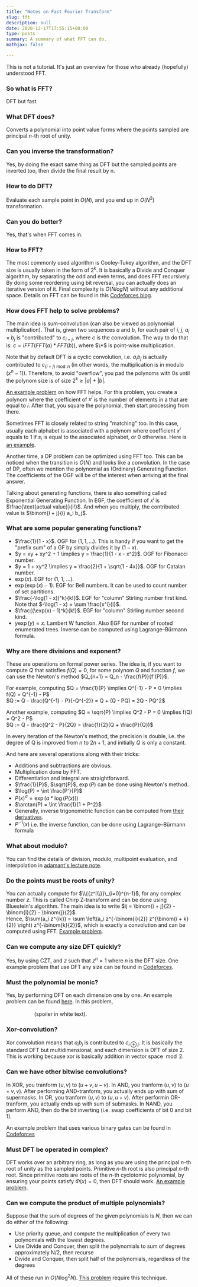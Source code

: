 ```yaml
---
title: "Notes on Fast Fourier Transform"
slug: fft
description: null
date: 2020-12-17T17:55:15+08:00
type: posts
summary: A summary of what FFT can do.
mathjax: false

---
```


This is not a tutorial. It's just an overview for those who already (hopefully) understood FFT.

### So what is FFT?

DFT but fast

### What DFT does?

Converts a polynomial into point value forms where the points sampled are principal $n$-th root of unity.

### Can you inverse the transformation?

Yes, by doing the exact same thing as DFT but the sampled points are inverted too, then divide the final result by n.

### How to do DFT?

Evaluate each sample point in $O(N)$, and you end up in $O(N^2)$ transformation.

### Can you do better?

Yes, that's when FFT comes in.

### How to FFT?

The most commonly used algorithm is Cooley-Tukey algorithm, and the DFT size is usually taken in the form of $2^k$. It is basically a Divide and Conquer algorithm, by separating the odd and even terms, and does FFT recursively. By doing some reordering using bit reversal, you can actually does an iterative version of it. Final complexity is $O(N log N)$ without any additional space.
Details on FFT can be found in this [Codeforces blog](https://codeforces.com/blog/entry/43499).

### How does FFT help to solve problems?

The main idea is sum-convolution (can also be viewed as polynomial multiplication). That is, given two sequences $a$ and $b$, for each pair of $i$, $j$, $a_i \times b_j$ is "contributed" to $c_{i + j}$, where $c$ is the convolution.
The way to do that is: $c = IFFT(FFT(a) * FFT(b))$, where $\*$ is point-wise multiplication.

Note that by default DFT is a cyclic convolution, i.e. $a_i b_j$ is actually contributed to $c_{(i + j) \bmod n}$ (in other words, the multiplication is in modulo $(x^n - 1)$). Therefore, to avoid "overflow", you pad the polynoms with $0$s until the polynom size is of size $2^k ≥ |a| + |b|$.

[An example problem](https://open.kattis.com/problems/aplusb) on how FFT helps. For this problem, you create a polynom where the coefficient of $x^i$ is the number of elements in a that are equal to $i$. After that, you square the polynomial, then start processing from there.

Sometimes FFT is closely related to string "matching" too. In this case, usually each alphabet is associated with a polynom where coefficient $x^i$ equals to $1$ if $s_i$ is equal to the associated alphabet, or $0$ otherwise. Here is [an example](https://codeforces.com/problemset/problem/528/D).

Another time, a DP problem can be optimized using FFT too. This can be noticed when the transition is $O(N)$ and looks like a convolution. In the case of DP, often we mention the polynomial as (Ordinary) Generating Function. The coefficients of the OGF will be of the interest when arriving at the final answer.

Talking about generating functions, there is also something called Exponential Generating Function. In EGF, the coefficient of $x^i$ is $\frac{\text{actual value}}{i!}$. And when you multiply, the contributed value is $\binom{i + j}{i} a_i b_j$.

### What are some popular generating functions?

- $\frac{1}{1 - x}$. OGF for $(1, 1, \dots)$. This is handy if you want to get the "prefix sum" of a GF by simply divides it by $(1 - x)$.
- $y = xy + xy^2 + 1 \implies y = \frac{1}{1 - x - x^2}$. OGF for Fibonacci number.
- $y = 1 + xy^2 \implies y = \frac{2}{1 + \sqrt{1 - 4x}}$. OGF for Catalan number.
- $\exp(x)$. EGF for (1, 1, ...).
- $\exp(\exp(x) - 1)$. EGF for Bell numbers. It can be used to count number of set partitions.
- $\frac{-\log(1 - x))^k}{k!}$. EGF for "column" Stirling number first kind. Note that $-\log(1 - x) = \sum \frac{x^i}{i}$.
- $\frac{(\exp(x) - 1)^k}{k!}$. EGF for "column" Stirling number second kind.
- $y \exp(y) = x$. Lambert W function. Also EGF for number of rooted enumerated trees. Inverse can be computed using Lagrange–Bürmann formula.

### Why are there divisions and exponent?

These are operations on formal power series. The idea is, if you want to compute $Q$ that satisfies $f(Q) = 0$, for some polynom $Q$ and function $f$, we can use the Newton's method $Q_{n+1} = Q_n - \frac{f(P)}{f'(P)}$.

For example, computing $Q = \frac{1}{P} \implies Q^{-1} - P = 0 \implies f(Q) = Q^{-1} - P$ \
$Q := Q - \frac{Q^{-1} - P}{-Q^{-2}} = Q + (Q - PQ) = 2Q - PQ^2$

Another example, computing $Q = \sqrt{P} \implies Q^2 - P = 0 \implies f(Q) = Q^2 - P$ \
$Q := Q - \frac{Q^2 - P}{2Q} = \frac{1}{2}(Q + \frac{P}{Q})$

In every iteration of the Newton's method, the precision is double, i.e. the degree of Q is improved from $n$ to $2n + 1$, and initially $Q$ is only a constant.

And here are several operations along with their tricks:

- Additions and subtractions are obvious.
- Multiplication done by FFT.
- Differentiation and integral are straightforward.
- $\frac{1}{P}$, $\sqrt{P}$, $\exp(P)$ can be done using Newton's method.
- $\log(P) = \int \frac{P'}{P}$
- $P(x)^a = \exp(a * \log(P(x)))$
- $\arctan(P) = \int \frac{1}{1 + P^2}$
- Generally, inverse trigonometric function can be computed from [their derivatives](https://en.wikipedia.org/wiki/Inverse_trigonometric_functions#Derivatives_of_inverse_trigonometric_functions).
- $P^{-1}(x)$ i.e. the inverse function, can be done using Lagrange–Bürmann formula

### What about modulo?

You can find the details of division, modulo, multipoint evaluation, and interpolation in [adamant's lecture note](https://drive.google.com/file/d/1B9BIfATnI_qL6rYiE5hY9bh20SMVmHZ7/view).

### Do the points must be roots of unity?

You can actually compute for $\\{{z^i\\}}\_{i=0}^{n-1}$, for any complex number $z$. This is called Chirp Z-transform and can be done using Bluestein's algorithm. The main idea is to write $ij = \binom{i + j}{2} - \binom{i}{2} - \binom{j}{2}$. \
Hence, $\sum(a_i z^{ik}) = \sum \left(a_i z^{-\binom{i}{2}} z^{\binom{i + k}{2}} \right) z^{-\binom{k}{2}}$, which is exactly a convolution and can be computed using FFT. [Example problem](https://codeforces.com/problemset/problem/1054/H).

### Can we compute any size DFT quickly?

Yes, by using CZT, and $z$ such that $z^n = 1$ where $n$ is the DFT size. One example problem that use DFT any size can be found in [Codeforces](https://codeforces.com/contest/901/problem/E).

### Must the polynomial be monic? 

Yes, by performing DFT on each dimension one by one. An example problem can be found [here](https://codeforces.com/gym/102441/problem/E). In this problem, <span style="color:white">you will need bot sum-convolution for one variable, and xor-convolution for the other in a single polynomial</span> (spoiler in white text).

### Xor-convolution?

Xor convolution means that $a_i b_j$ is contributed to $c_{i \oplus j}$. It is basically the standard DFT but multidimensional, and each dimension is DFT of size $2$. This is working because xor is basically addition in vector space $\bmod 2$.

### Can we have other bitwise convolutions?

In XOR, you tranform $(u, v)$ to $(u + v, u - v)$.
In AND, you tranform $(u, v)$ to $(u + v, v)$. After performing AND-tranform, you actually ends up with sum of supermasks.
In OR, you tranform $(u, v)$ to $(u, u + v)$. After performin OR-tranform, you actually ends up with sum of submasks.
In NAND, you perform AND, then do the bit inverting (i.e. swap coefficients of bit 0 and bit 1).

An example problem that uses various binary gates can be found in [Codeforces](https://codeforces.com/contest/1033/problem/F)

### Must DFT be operated in complex?

DFT works over an arbitrary ring, as long as you are using the principal $n$-th root of unity as the sampled points. Primitive $n$-th root is also principal $n$-th root. Since primitive roots are roots of the $n$-th cyclotomic polynomial, by ensuring your points satisfy $\Phi(x) = 0$, then DFT should work. [An example problem](https://codeforces.com/problemset/problem/1103/E).

### Can we compute the product of multiple polynomials?

Suppose that the sum of degrees of the given polynomials is $N$, then we can do either of the following:

- Use priority queue, and compute the multiplication of every two polynomials with the lowest degrees.
- Use Divide and Conquer, then split the polynomials to sum of degrees approximately N/2, then recurse
- Divide and Conquer, then split half of the polynomials, regardless of the degrees

All of these run in $O(N \log^2 N)$. [This problem](https://codeforces.com/problemset/problem/1257/G) require this technique.
